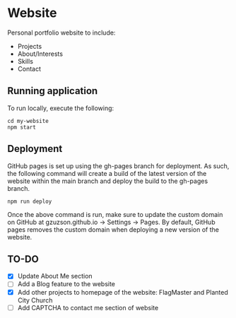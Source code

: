# Website

Personal portfolio website to include: 
- Projects
- About/Interests
- Skills
- Contact

## Running application

To run locally, execute the following: 

```
cd my-website
npm start
```

## Deployment

GitHub pages is set up using the gh-pages branch for deployment.  As such, the following command will create a build of the latest version of the website within the main branch and deploy the build to the gh-pages branch. 

```
npm run deploy
```

Once the above command is run, make sure to update the custom domain on GitHub at gzuzson.github.io -> Settings -> Pages. 
By default, GitHub pages removes the custom domain when deploying a new version of the website.  

## TO-DO
- [X] Update About Me section
- [ ] Add a Blog feature to the website
- [X] Add other projects to homepage of the website:  FlagMaster and Planted City Church
- [ ] Add CAPTCHA to contact me section of website
